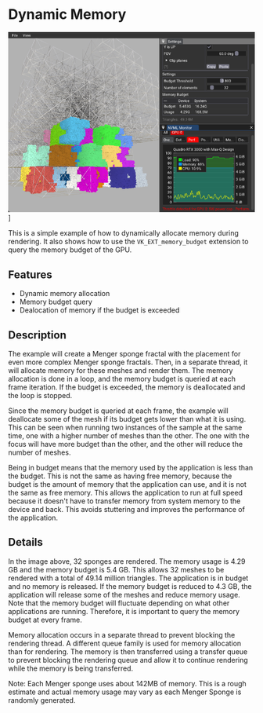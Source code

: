 # Dynamic Memory
![screenshot](docs/mem_budget.png)]

This is a simple example of how to dynamically allocate memory during rendering. It also shows how to use the `VK_EXT_memory_budget` extension to query the memory budget of the GPU.

## Features

- Dynamic memory allocation
- Memory budget query
- Dealocation of memory if the budget is exceeded

## Description

The example will create a Menger sponge fractal with the placement for even more complex Menger sponge fractals. Then, in a separate thread, it will allocate memory for these meshes and render them. The memory allocation is done in a loop, and the memory budget is queried at each frame iteration. If the budget is exceeded, the memory is deallocated and the loop is stopped.

Since the memory budget is queried at each frame, the example will deallocate some of the mesh if its budget gets lower than what it is using. This can be seen when running two instances of the sample at the same time, one with a higher number of meshes than the other. The one with the focus will have more budget than the other, and the other will reduce the number of meshes.

Being in budget means that the memory used by the application is less than the budget. This is not the same as having free memory, because the budget is the amount of memory that the application can use, and it is not the same as free memory. This allows the application to run at full speed because it doesn't have to transfer memory from system memory to the device and back. This avoids stuttering and improves the performance of the application.

## Details

In the image above, 32 sponges are rendered. The memory usage is 4.29 GB and the memory budget is 5.4 GB. This allows 32 meshes to be rendered with a total of 49.14 million triangles. The application is in budget and no memory is released. If the memory budget is reduced to 4.3 GB, the application will release some of the meshes and reduce memory usage. Note that the memory budget will fluctuate depending on what other applications are running. Therefore, it is important to query the memory budget at every frame.

Memory allocation occurs in a separate thread to prevent blocking the rendering thread. A different queue family is used for memory allocation than for rendering. The memory is then transferred using a transfer queue to prevent blocking the rendering queue and allow it to continue rendering while the memory is being transferred.

Note: Each Menger sponge uses about 142MB of memory. This is a rough estimate and actual memory usage may vary as each Menger Sponge is randomly generated.